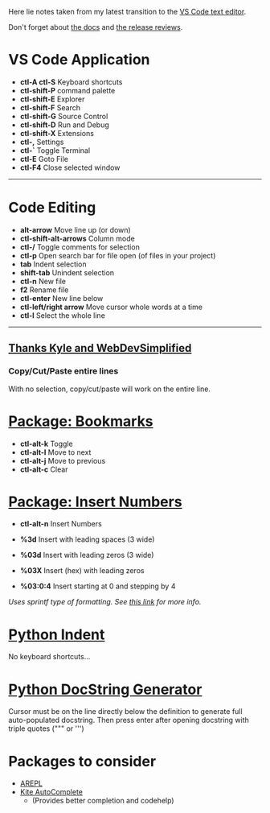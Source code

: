 Here lie notes taken from my latest transition to the [VS Code text editor](https://code.visualstudio.com/).

Don't forget about [the docs](https://code.visualstudio.com/docs) and [the release reviews](https://code.visualstudio.com/updates).


# VS Code Application
* **ctl-A ctl-S**  Keyboard shortcuts
* **ctl-shift-P**  command palette
* **ctl-shift-E**  Explorer
* **ctl-shift-F**  Search
* **ctl-shift-G**  Source Control
* **ctl-shift-D**  Run and Debug
* **ctl-shift-X**  Extensions
* **ctl-,**        Settings
* **ctl-`**        Toggle Terminal
* **ctl-E**        Goto File
* **ctl-F4**       Close selected window
* **** 

# Code Editing
* **alt-arrow**  Move line up (or down)
* **ctl-shift-alt-arrows** Column mode
* **ctl-/**      Toggle comments for selection
* **ctl-p**      Open search bar for file open (of files in your project)
* **tab**        Indent selection
* **shift-tab**  Unindent selection
* **ctl-n**      New file
* **f2**         Rename file
* **ctl-enter**  New line below
* **ctl-left/right arrow** Move cursor whole words at a time
* **ctl-l**      Select the whole line
* ****


## [Thanks Kyle and WebDevSimplified](https://blog.webdevsimplified.com/2020-08/10-best-keyboard-shortcuts/)
### Copy/Cut/Paste entire lines
With no selection, copy/cut/paste will work on the entire line.

# [Package: Bookmarks](https://marketplace.visualstudio.com/items?itemName=alefragnani.Bookmarks)
* **ctl-alt-k** Toggle
* **ctl-alt-l** Move to next
* **ctl-alt-j** Move to previous
* **ctl-alt-c** Clear


# [Package: Insert Numbers](https://marketplace.visualstudio.com/items?itemName=Asuka.insertnumbers#:~:text=Insert%20Numbers%20for%20Visual%20Studio%20Code.%20An%20extension,two%20ways%20to%20change%20the%20default%20format%20string.)
* **ctl-alt-n**    Insert Numbers

* **%3d**          Insert with leading spaces (3 wide)
* **%03d**         Insert with leading zeros (3 wide)
* **%03X**         Insert (hex) with leading zeros
* **%03:0:4**      Insert starting at 0 and stepping by 4

*Uses sprintf type of formatting.  See [this link](https://github.com/alexei/sprintf.js) for more info.*

# [Python Indent](https://marketplace.visualstudio.com/items?itemName=KevinRose.vsc-python-indent&ssr=true)
No keyboard shortcuts...

# [Python DocString Generator](https://marketplace.visualstudio.com/items?itemName=njpwerner.autodocstring)
Cursor must be on the line directly below the definition to generate full auto-populated docstring.
Then press enter after opening docstring with triple quotes (""" or ''')

# Packages to consider
* [AREPL](https://marketplace.visualstudio.com/items?itemName=almenon.arepl#:~:text=AREPL%20automatically%20evaluates%20python%20code%20in%20real-time%20as,is%20availible%20for%20free%20on%20the%20vscode%20marketplace.)
* [Kite AutoComplete](https://marketplace.visualstudio.com/items?itemName=kiteco.kite)
  *  (Provides better completion and codehelp)

